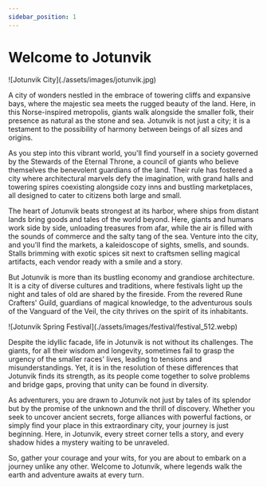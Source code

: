 ```yaml
---
sidebar_position: 1
---
```


# Welcome to Jotunvik

<div className="image__center">
![Jotunvik City](./assets/images/jotunvik.jpg)
</div>

A city of wonders nestled in the embrace of towering cliffs and expansive bays, where the majestic sea meets the rugged beauty of the land. Here, in this Norse-inspired metropolis, giants walk alongside the smaller folk, their presence as natural as the stone and sea. Jotunvik is not just a city; it is a testament to the possibility of harmony between beings of all sizes and origins.

As you step into this vibrant world, you'll find yourself in a society governed by the Stewards of the Eternal Throne, a council of giants who believe themselves the benevolent guardians of the land. Their rule has fostered a city where architectural marvels defy the imagination, with grand halls and towering spires coexisting alongside cozy inns and bustling marketplaces, all designed to cater to citizens both large and small.

The heart of Jotunvik beats strongest at its harbor, where ships from distant lands bring goods and tales of the world beyond. Here, giants and humans work side by side, unloading treasures from afar, while the air is filled with the sounds of commerce and the salty tang of the sea. Venture into the city, and you'll find the markets, a kaleidoscope of sights, smells, and sounds. Stalls brimming with exotic spices sit next to craftsmen selling magical artifacts, each vendor ready with a smile and a story.

But Jotunvik is more than its bustling economy and grandiose architecture. It is a city of diverse cultures and traditions, where festivals light up the night and tales of old are shared by the fireside. From the revered Rune Crafters' Guild, guardians of magical knowledge, to the adventurous souls of the Vanguard of the Veil, the city thrives on the spirit of its inhabitants.

<div className="image__center">
![Jotunvik Spring Festival](./assets/images/festival/festival_512.webp)
</div>

Despite the idyllic facade, life in Jotunvik is not without its challenges. The giants, for all their wisdom and longevity, sometimes fail to grasp the urgency of the smaller races' lives, leading to tensions and misunderstandings. Yet, it is in the resolution of these differences that Jotunvik finds its strength, as its people come together to solve problems and bridge gaps, proving that unity can be found in diversity.

As adventurers, you are drawn to Jotunvik not just by tales of its splendor but by the promise of the unknown and the thrill of discovery. Whether you seek to uncover ancient secrets, forge alliances with powerful factions, or simply find your place in this extraordinary city, your journey is just beginning. Here, in Jotunvik, every street corner tells a story, and every shadow hides a mystery waiting to be unraveled.

So, gather your courage and your wits, for you are about to embark on a journey unlike any other. Welcome to Jotunvik, where legends walk the earth and adventure awaits at every turn.

